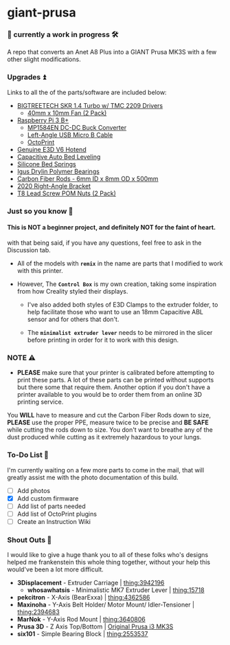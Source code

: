 # giant-prusa

### 🧰 currently a work in progress 🛠️

A repo that converts an Anet A8 Plus into a GIANT Prusa MK3S with a few other slight modifications.

### Upgrades ⏫

Links to all the of the parts/software are included below:

- [BIGTREETECH SKR 1.4 Turbo w/ TMC 2209 Drivers](https://www.amazon.com/gp/product/B082QYYFVX/ref=ppx_yo_dt_b_asin_title_o00_s00?ie=UTF8&psc=1)
    - [40mm x 10mm Fan (2 Pack)](https://www.amazon.com/gp/product/B0711FVD48/ref=ppx_yo_dt_b_asin_title_o03_s00?ie=UTF8&psc=1)
- [Raspberry Pi 3 B+](https://www.amazon.com/gp/product/B01CMC50S0/ref=ppx_yo_dt_b_asin_title_o09_s00?ie=UTF8&psc=1)
    - [MP1584EN DC-DC Buck Converter](https://www.amazon.com/gp/product/B07RVG34WR/ref=ppx_yo_dt_b_asin_title_o02_s00?ie=UTF8&psc=1)
    - [Left-Angle USB Micro B Cable](https://www.amazon.com/gp/product/B076DW7M5S/ref=ppx_yo_dt_b_asin_title_o01_s00?ie=UTF8&psc=1)
    - [OctoPrint](https://octoprint.org/)
- [Genuine E3D V6 Hotend](https://www.amazon.com/gp/product/B079H1S9BN/ref=ppx_yo_dt_b_asin_title_o01_s00?ie=UTF8&psc=1)
- [Capacitive Auto Bed Leveling](https://www.amazon.com/gp/product/B01M1777XK/ref=ppx_yo_dt_b_asin_title_o02_s00?ie=UTF8&psc=1)
- [Silicone Bed Springs](https://www.amazon.com/gp/product/B07RZKF8MB/ref=ppx_yo_dt_b_asin_title_o04_s00?ie=UTF8&psc=1)
- [Igus Drylin Polymer Bearings](https://www.amazon.com/gp/product/B071RSDYW4/ref=ppx_yo_dt_b_asin_title_o03_s00?ie=UTF8&psc=1)
- [Carbon Fiber Rods - 6mm ID x 8mm OD x 500mm](https://www.amazon.com/gp/product/B00RWXJYVE/ref=ppx_yo_dt_b_asin_title_o00_s00?ie=UTF8&psc=1)
- [2020 Right-Angle Bracket](https://www.amazon.com/gp/product/B07GGLYX9V/ref=ppx_yo_dt_b_asin_title_o01_s00?ie=UTF8&psc=1)
- [T8 Lead Screw POM Nuts (2 Pack)](https://www.amazon.com/gp/product/B07Y6CN9J4/ref=ppx_yo_dt_b_asin_title_o00_s00?ie=UTF8&psc=1)

### Just so you know 💭

#### This is NOT a beginner project, and definitely NOT for the faint of heart.

with that being said, if you have any questions, feel free to ask in the Discussion tab. 



- All of the models with **`remix`** in the name are parts that I modified to work with this printer.

- However, The **`Control Box`** is my own creation, taking some inspiration from how Creality styled their displays.

    - I've also added both styles of E3D Clamps to the extruder folder, to help facilitate those who want to use an 18mm Capacitive ABL sensor and for others that don't.

    - The **`minimalist extruder lever`** needs to be mirrored in the slicer before printing in order for it to work with this design.

### NOTE ⚠️

- **PLEASE** make sure that your printer is calibrated before attempting to print these parts. A lot of these parts can be printed without supports but there some that require them. Another option if you don't have a printer available to you would be to order them from an online 3D printing service.

You **WILL** have to measure and cut the Carbon Fiber Rods down to size, **PLEASE** use the proper PPE, measure twice to be precise and **BE SAFE** while cutting the rods down to size. You don't want to breathe any of the dust produced while cutting as it extremely hazardous to your lungs.

### To-Do List 📝

I'm currently waiting on a few more parts to come in the mail, that will greatly assist me with the photo documentation of this build.

* [ ] Add photos
* [x] Add custom firmware
* [ ] Add list of parts needed
* [ ] Add list of OctoPrint plugins
* [ ] Create an Instruction Wiki

### Shout Outs 📣

I would like to give a huge thank you to all of these folks who's designs helped me frankenstein this whole thing together, without your help this would've been a lot more difficult.

- **3Displacement** - Extruder Carriage | [thing:3942196](https://www.thingiverse.com/thing:3942196)
    - **whosawhatsis** - Minimalistic MK7 Extruder Lever | [thing:15718](https://www.thingiverse.com/thing:15718)
- **pekcitron** - X-Axis (BearExxa) | [thing:4362586](https://www.thingiverse.com/thing:4362586)
- **Maxinoha** - Y-Axis Belt Holder/ Motor Mount/ Idler-Tensioner | [thing:2394683](https://www.thingiverse.com/thing:2394683)
- **MarNok** - Y-Axis Rod Mount | [thing:3640806](https://www.thingiverse.com/thing:3640806)
- **Prusa 3D** - Z Axis Top/Bottom | [Original Prusa i3 MK3S](https://www.prusa3d.com/prusa-i3-printable-parts/)
- **six101** - Simple Bearing Block | [thing:2553537](https://www.thingiverse.com/thing:2553537)
